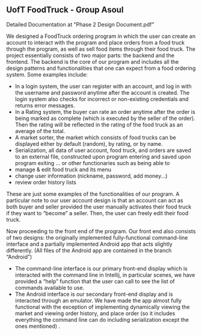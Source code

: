 ## UofT FoodTruck - Group Asoul

Detailed Documentation at "Phase 2 Design Document.pdf"

We designed a FoodTruck ordering program in which the user can create an account to
interact with the program and place orders from a food truck through the program, as
well as sell food items through their food truck.
The project essentially consists of two major parts: the backend and the frontend. The
backend is the core of our program and includes all the design patterns and
functionalities that one can expect from a food ordering system. Some examples
include:
- In a login system, the user can register with an account, and log in with the
username and password anytime after the account is created. The login system
also checks for incorrect or non-existing credentials and returns error messages.
- In a Rating system, the buyer can rate an order anytime after the order is being
marked as complete (which is executed by the seller of the order). Then the
rating will be reflected in the rating of the food truck as an average of the total.
- A market sorter, the market which consists of food trucks can be displayed
either by default (random), by rating, or by name.
- Serialization, all data of user account, food truck, and orders are saved to an
external file, constructed upon program entering and saved upon program exiting
… or other functionaries such as being able to
- manage & edit food truck and its menu
- change user information (nickname, password, add money...)
- review order history lists

These are just some examples of the functionalities of our program. A particular note to
our user account design is that an account can act as both buyer and seller provided
the user manually activates their food truck if they want to “become” a seller. Then, the
user can freely edit their food truck.

Now proceeding to the front end of the program. Our front end also consists of two
designs: the originally implemented fully-functional command-line interface and a
partially implemented Android app that acts slightly differently. (All files of the Android
app are contained in the branch “Android”)

- The command-line interface is our primary front-end display which is interacted
with the command line in Intellij, in particular scenes, we have provided a “help”
function that the user can call to see the list of commands available to use.
- The Android interface is our secondary front-end display and is interacted
through an emulator. We have made the app almost fully functional with the
exception of implementing dynamically viewing the market and viewing order
history, and place order (so it includes everything the command line can do
including serialization except the ones mentioned) .
